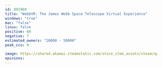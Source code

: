 ```yaml
---
id: 891960
title: "WebbVR: The James Webb Space Telescope Virtual Experience"
windows: "true"
mac: "false"
linux: false
positive: 60
negative: 7
estimated_owners: "20000 - 50000"
peak_ccu: 0

image: https://shared.akamai.steamstatic.com/store_item_assets/steam/apps/891960/header.jpg?t=1664990020
opinions:
---
```

